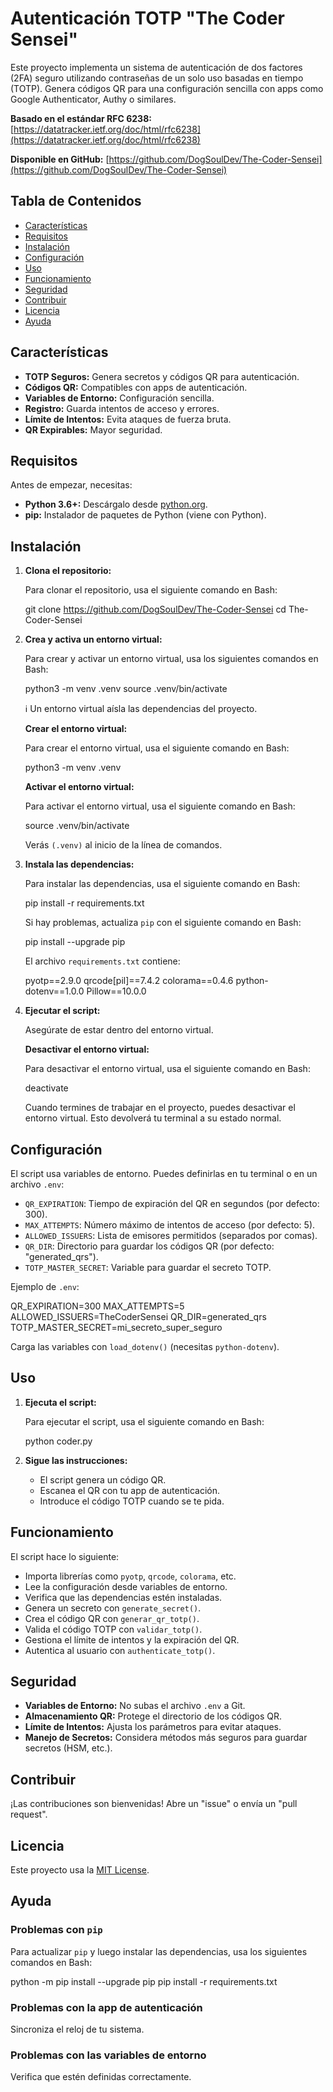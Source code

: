 # Autenticación TOTP "The Coder Sensei"

Este proyecto implementa un sistema de autenticación de dos factores (2FA) seguro utilizando contraseñas de un solo uso basadas en tiempo (TOTP). Genera códigos QR para una configuración sencilla con apps como Google Authenticator, Authy o similares.

**Basado en el estándar RFC 6238:** [https://datatracker.ietf.org/doc/html/rfc6238](https://datatracker.ietf.org/doc/html/rfc6238)

**Disponible en GitHub:** [https://github.com/DogSoulDev/The-Coder-Sensei](https://github.com/DogSoulDev/The-Coder-Sensei)

## Tabla de Contenidos

-   [Características](#características)
-   [Requisitos](#requisitos)
-   [Instalación](#instalación)
-   [Configuración](#configuración)
-   [Uso](#uso)
-   [Funcionamiento](#funcionamiento)
-   [Seguridad](#seguridad)
-   [Contribuir](#contribuir)
-   [Licencia](#licencia)
-   [Ayuda](#ayuda)

## Características

-   **TOTP Seguros:** Genera secretos y códigos QR para autenticación.
-   **Códigos QR:** Compatibles con apps de autenticación.
-   **Variables de Entorno:** Configuración sencilla.
-   **Registro:** Guarda intentos de acceso y errores.
-   **Límite de Intentos:** Evita ataques de fuerza bruta.
-   **QR Expirables:** Mayor seguridad.

## Requisitos

Antes de empezar, necesitas:

-   **Python 3.6+:** Descárgalo desde [python.org](https://www.python.org/downloads/).
-   **pip:** Instalador de paquetes de Python (viene con Python).

## Instalación

1.  **Clona el repositorio:**

    Para clonar el repositorio, usa el siguiente comando en Bash:

    git clone https://github.com/DogSoulDev/The-Coder-Sensei
    cd The-Coder-Sensei

2.  **Crea y activa un entorno virtual:**

    Para crear y activar un entorno virtual, usa los siguientes comandos en Bash:

    python3 -m venv .venv
    source .venv/bin/activate

    ℹ️ Un entorno virtual aísla las dependencias del proyecto.

    **Crear el entorno virtual:**

    Para crear el entorno virtual, usa el siguiente comando en Bash:

    python3 -m venv .venv

    **Activar el entorno virtual:**

    Para activar el entorno virtual, usa el siguiente comando en Bash:

    source .venv/bin/activate

    Verás `(.venv)` al inicio de la línea de comandos.

3.  **Instala las dependencias:**

    Para instalar las dependencias, usa el siguiente comando en Bash:

    pip install -r requirements.txt

    Si hay problemas, actualiza `pip` con el siguiente comando en Bash:

    pip install --upgrade pip

    El archivo `requirements.txt` contiene:

    pyotp==2.9.0
    qrcode[pil]==7.4.2
    colorama==0.4.6
    python-dotenv==1.0.0
    Pillow==10.0.0

4.  **Ejecutar el script:**

    Asegúrate de estar dentro del entorno virtual.

    **Desactivar el entorno virtual:**

    Para desactivar el entorno virtual, usa el siguiente comando en Bash:

    deactivate

    Cuando termines de trabajar en el proyecto, puedes desactivar el entorno virtual. Esto devolverá tu terminal a su estado normal.

## Configuración

El script usa variables de entorno. Puedes definirlas en tu terminal o en un archivo `.env`:

-   `QR_EXPIRATION`: Tiempo de expiración del QR en segundos (por defecto: 300).
-   `MAX_ATTEMPTS`: Número máximo de intentos de acceso (por defecto: 5).
-   `ALLOWED_ISSUERS`: Lista de emisores permitidos (separados por comas).
-   `QR_DIR`: Directorio para guardar los códigos QR (por defecto: "generated\_qrs").
-   `TOTP_MASTER_SECRET`: Variable para guardar el secreto TOTP.

Ejemplo de `.env`:

QR_EXPIRATION=300
MAX_ATTEMPTS=5
ALLOWED_ISSUERS=TheCoderSensei
QR_DIR=generated_qrs
TOTP_MASTER_SECRET=mi_secreto_super_seguro

Carga las variables con `load_dotenv()` (necesitas `python-dotenv`).

## Uso

1.  **Ejecuta el script:**

    Para ejecutar el script, usa el siguiente comando en Bash:

    python coder.py

2.  **Sigue las instrucciones:**

    -   El script genera un código QR.
    -   Escanea el QR con tu app de autenticación.
    -   Introduce el código TOTP cuando se te pida.

## Funcionamiento

El script hace lo siguiente:

-   Importa librerías como `pyotp`, `qrcode`, `colorama`, etc.
-   Lee la configuración desde variables de entorno.
-   Verifica que las dependencias estén instaladas.
-   Genera un secreto con `generate_secret()`.
-   Crea el código QR con `generar_qr_totp()`.
-   Valida el código TOTP con `validar_totp()`.
-   Gestiona el límite de intentos y la expiración del QR.
-   Autentica al usuario con `authenticate_totp()`.

## Seguridad

-   **Variables de Entorno:** No subas el archivo `.env` a Git.
-   **Almacenamiento QR:** Protege el directorio de los códigos QR.
-   **Límite de Intentos:** Ajusta los parámetros para evitar ataques.
-   **Manejo de Secretos:** Considera métodos más seguros para guardar secretos (HSM, etc.).

## Contribuir

¡Las contribuciones son bienvenidas! Abre un "issue" o envía un "pull request".

## Licencia

Este proyecto usa la [MIT License](LICENSE).

## Ayuda

### Problemas con `pip`

Para actualizar `pip` y luego instalar las dependencias, usa los siguientes comandos en Bash:

python -m pip install --upgrade pip
pip install -r requirements.txt

### Problemas con la app de autenticación

Sincroniza el reloj de tu sistema.

### Problemas con las variables de entorno

Verifica que estén definidas correctamente.